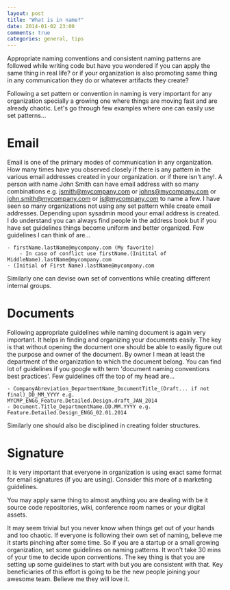 ```yaml
---
layout: post
title: "What is in name?"
date: 2014-01-02 23:00
comments: true
categories: general, tips
---
```


Appropriate naming conventions and consistent naming patterns are followed while writing code but have you wondered if you can apply the same thing in real life? or if your organization is also promoting same thing in any communication they do or whatever artifacts they create? 
<!-- more -->
Following a set pattern or convention in naming is very important for any organization specially a growing one where things are moving fast and are already chaotic. Let's go through few examples where one can easily use set patterns...  

# Email
Email is one of the primary modes of communication in any organization. How many times have you observed closely if there is any pattern in the various email addresses created in your organization. or if there isn't any!. A person with name John Smith can have email address with so many combinations e.g. jsmith@mycompany.com or johns@mycompany.com or john.smith@mycompany.com or js@mycompany.com to name a few.  I have seen so many organizations not using any set pattern while create email addresses. Depending upon sysadmin mood your email address is created. I do understand you can always find people in the address book but if you have set guidelines things become uniform and better organized. Few guidelines I can think of are…

    - firstName.lastName@mycompany.com (My favorite)
        - In case of conflict use firstName.(Initital of MiddleName).lastName@mycompany.com
    - (Initial of First Name).lastName@mycompany.com

Similarly one can devise own set of conventions while creating different internal groups.

# Documents
Following appropriate guidelines while naming document is again very important. It helps in finding and organizing your documents easily. The key is that without opening the document one should be able to easily figure out the purpose and owner of the document. By owner I mean at least the department of the organization to which the document belong. You can find lot of guidelines if you google with term 'document naming conventions best practices'.  Few guidelines off the top of my head are...

    - CompanyAbreviation_DepartmentName_DocumentTitle_(Draft... if not final)_DD_MM_YYYY e.g. MYCMP_ENGG_Feature.Detailed.Design.draft_JAN_2014
    - Document.Title_DepartmentName.DD.MM.YYYY e.g. Feature.Detailed.Design_ENGG_02.01.2014

Similarly one should also be disciplined in creating folder structures.


# Signature
It is very important that everyone in organization is using exact same format for email signatures (if you are using). Consider this more of a marketing guidelines.

You may apply same thing to almost anything you are dealing with be it source code repositories, wiki, conference room names or your digital assets.

It may seem trivial but you never know when things get out of your hands and too chaotic. If everyone is following their own set of naming, believe me it starts pinching after some time. So if you are a startup or a small growing organization, set some guidelines on naming patterns. It won't take 30 mins of your time to decide upon conventions. The key thing is that you are setting up some guidelines to start with but you are consistent with that. Key beneficiaries of this effort is going to be the new people joining your awesome team. Believe me they will love it. 
